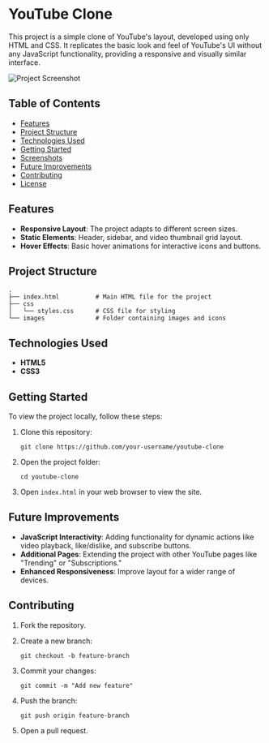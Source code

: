 # YouTube Clone

This project is a simple clone of YouTube's layout, developed using only HTML and CSS. It replicates the basic look and feel of YouTube's UI without any JavaScript functionality, providing a responsive and visually similar interface.

![Project Screenshot](path-to-screenshot.png)

## Table of Contents

- [Features](#features)
- [Project Structure](#project-structure)
- [Technologies Used](#technologies-used)
- [Getting Started](#getting-started)
- [Screenshots](#screenshots)
- [Future Improvements](#future-improvements)
- [Contributing](#contributing)
- [License](#license)

## Features

- **Responsive Layout**: The project adapts to different screen sizes.
- **Static Elements**: Header, sidebar, and video thumbnail grid layout.
- **Hover Effects**: Basic hover animations for interactive icons and buttons.

## Project Structure

```
.
├── index.html          # Main HTML file for the project
├── css
│   └── styles.css      # CSS file for styling
└── images              # Folder containing images and icons
```

## Technologies Used
- **HTML5**
- **CSS3**

## Getting Started

To view the project locally, follow these steps:

1. Clone this repository:
   ```
   git clone https://github.com/your-username/youtube-clone
   ```

2. Open the project folder:
   ```
   cd youtube-clone
   ```

3. Open `index.html` in your web browser to view the site.

## Future Improvements

- **JavaScript Interactivity**: Adding functionality for dynamic actions like video playback, like/dislike, and subscribe buttons.
- **Additional Pages**: Extending the project with other YouTube pages like "Trending" or "Subscriptions."
- **Enhanced Responsiveness**: Improve layout for a wider range of devices.

## Contributing

1. Fork the repository.
2. Create a new branch:
   ```
   git checkout -b feature-branch
   ```

3. Commit your changes:
   ```
   git commit -m "Add new feature"
   ```

4. Push the branch:
   ```
   git push origin feature-branch
   ```

5. Open a pull request.
